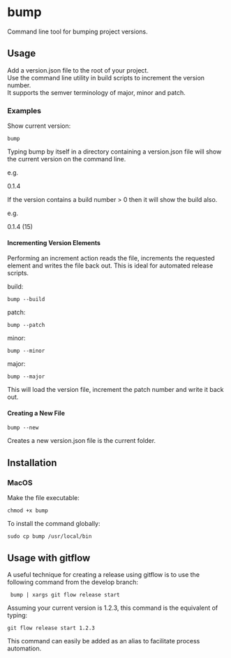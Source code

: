# bump
Command line tool for bumping project versions.

## Usage

Add a version.json file to the root of your project.<br>
Use the command line utility in build scripts to increment the version number.<br>
It supports the semver terminology of major, minor and patch.<br>

### Examples

Show current version:

    bump
    
Typing bump by itself in a directory containing a version.json file will show the 
current version on the command line.

e.g.

0.1.4

If the version contains a build number > 0 then it will show the build also.

e.g.

0.1.4 (15) 
    
#### Incrementing Version Elements

Performing an increment action reads the file, increments the requested element and writes the file back 
out. This is ideal for automated release scripts.
   
build:

    bump --build
    
patch:
    
    bump --patch
    
minor:

    bump --minor
    
major:

    bump --major
    
This will load the version file, increment the patch number and write it back out.

#### Creating a New File

    bump --new
    
Creates a new version.json file is the current folder.

## Installation

### MacOS

Make the file executable:

    chmod +x bump

To install the command globally:

    sudo cp bump /usr/local/bin
    
## Usage with gitflow

A useful technique for creating a release using gitflow is to use the following command
from the develop branch:

     bump | xargs git flow release start
     
 Assuming your current version is 1.2.3, this command is the equivalent of typing:
 
    git flow release start 1.2.3
    
This command can easily be added as an alias to facilitate process automation.